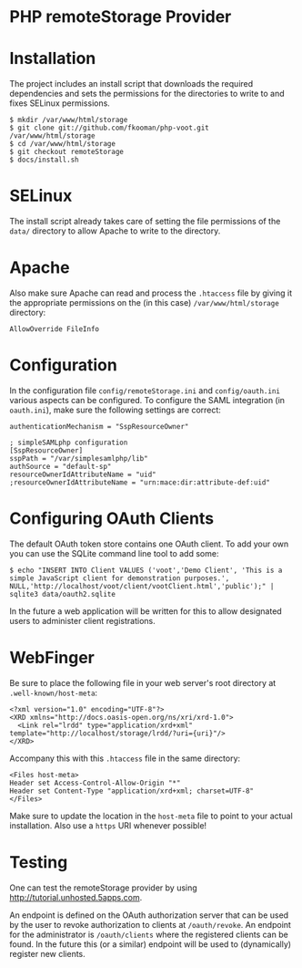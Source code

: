# PHP remoteStorage Provider

# Installation
The project includes an install script that downloads the required dependencies
and sets the permissions for the directories to write to and fixes SELinux 
permissions.

    $ mkdir /var/www/html/storage
    $ git clone git://github.com/fkooman/php-voot.git /var/www/html/storage
    $ cd /var/www/html/storage
    $ git checkout remoteStorage
    $ docs/install.sh

# SELinux
The install script already takes care of setting the file permissions of the
`data/` directory to allow Apache to write to the directory. 

# Apache
Also make sure Apache can read and process the `.htaccess` file by giving it
the appropriate permissions on the (in this case) `/var/www/html/storage` 
directory:

    AllowOverride FileInfo

# Configuration
In the configuration file `config/remoteStorage.ini` and `config/oauth.ini` 
various aspects can be configured. To configure the SAML integration (in `oauth.ini`), make sure the following settings are correct:

    authenticationMechanism = "SspResourceOwner"

    ; simpleSAMLphp configuration
    [SspResourceOwner]
    sspPath = "/var/simplesamlphp/lib"
    authSource = "default-sp"
    resourceOwnerIdAttributeName = "uid"
    ;resourceOwnerIdAttributeName = "urn:mace:dir:attribute-def:uid"

# Configuring OAuth Clients

The default OAuth token store contains one OAuth client. To add your own you
can use the SQLite command line tool to add some:

    $ echo "INSERT INTO Client VALUES ('voot','Demo Client', 'This is a simple JavaScript client for demonstration purposes.', NULL,'http://localhost/voot/client/vootClient.html','public');" | sqlite3 data/oauth2.sqlite

In the future a web application will be written for this to allow designated
users to administer client registrations.

# WebFinger
Be sure to place the following file in your web server's root directory at
`.well-known/host-meta`:

    <?xml version="1.0" encoding="UTF-8"?>
    <XRD xmlns="http://docs.oasis-open.org/ns/xri/xrd-1.0">
      <Link rel="lrdd" type="application/xrd+xml" template="http://localhost/storage/lrdd/?uri={uri}"/>
    </XRD>

Accompany this with this `.htaccess` file in the same directory:

    <Files host-meta>
    Header set Access-Control-Allow-Origin "*"
    Header set Content-Type "application/xrd+xml; charset=UTF-8"
    </Files>

Make sure to update the location in the `host-meta` file to point to your 
actual installation. Also use a `https` URI whenever possible!

# Testing
One can test the remoteStorage provider by using 
http://tutorial.unhosted.5apps.com.

An endpoint is defined on the OAuth authorization server that can be used
by the user to revoke authorization to clients at `/oauth/revoke`. An endpoint 
for the administrator is `/oauth/clients` where the registered clients can be
found. In the future this (or a similar) endpoint will be used to (dynamically)
register new clients.
